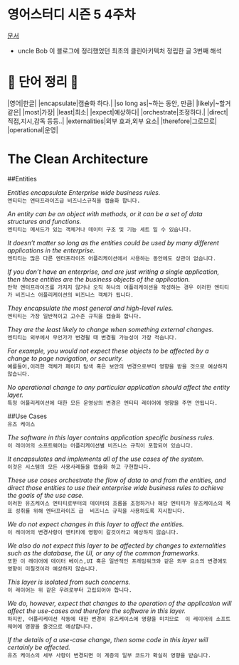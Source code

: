 # 영어스터디 시즌 5 4주차

[문서](https://blog.cleancoder.com/uncle-bob/2012/08/13/the-clean-architecture.html)

- uncle Bob 이 블로그에 정리했었던 최초의 클린아키텍처 정립한 글 3번째 해석


# 📗 단어 정리 📘

|영어|한글|
|encapsulate|캡슐화 하다.|
|so long as|~하는 동안, 만큼|
|likely|~할거 같은|
|most|가장|
|least|최소|
|expect|예상하다|
|orchestrate|조정하다.|
|direct|직접,지시,감독 등등..|
|externalities|외부 효과,외부 요소|
|therefore|그로므로|
|operational|운영|

# The Clean Architecture   

##Entities   
   
_Entities encapsulate Enterprise wide business rules._   
`엔티티는 엔터프라이즈급 비즈니스규칙을 캡슐화 합니다.`   
   
_An entity can be an object with methods, or it can be a set of data structures and functions._   
`엔티티는 메서드가 있는 객체거나 데이터 구조 및 기능 세트 일 수 있습니다.`   
   
_It doesn’t matter so long as the entities could be used by many different 
applications in the enterprise._   
`엔티티는 많은 다른 엔터프라이즈 어플리케이션에서 사용하는 동안에도 상관이 없습니다. `   
   
_If you don’t have an enterprise, and are just writing a single application, 
then these entities are the business objects of the application._   
`만약 엔터프라이즈를 가지지 않거나 오직 하나의 어플리케이션을 작성하는 경우
이러한 엔티티가 비즈니스 어플리케이션의 비즈니스 객체가 됩니다.`   
   
_They encapsulate the most general and high-level rules._  
`엔티티는 가장 일반적이고 고수준 규칙을 캡슐화 합니다.`   
   
_They are the least likely to change when something external changes._   
`엔티티는 외부에서 무언가가 변경될 때 변경될 가능성이 가장 적습니다.`   
   
_For example, you would not expect these objects to be 
affected by a change to page navigation, or security._   
`예를들어,이러한 객체가 페이지 탐색 혹은 보안의 변경으로부터 영향을 받을 것으로 예상하지 않습니다.`   
   
_No operational change to any particular application should affect the entity layer._   
`특정 어플리케이션에 대한 모든 운영상의 변경은 엔티티 레이어에 영향을 주면 안됩니다.`   
   

##Use Cases   
`유즈 케이스`   

_The software in this layer contains application specific business rules._   
`이 레이어의 소프트웨어는 어플리케이션별 비즈니스 규칙이 포함되어 있습니다.`   
   
_It encapsulates and implements all of the use cases of the system._    
`이것은 시스템의 모든 사용사례들을 캡슐화 하고 구현합니다.`   

_These use cases orchestrate the flow of data to and from the entities,
and direct those entities to use their enterprise wide business rules
to achieve the goals of the use case._   
`이러한 유즈케이스 엔티티로부터의 데이터의 흐름을 조정하거나 해당 엔티티가 유즈케이스의 목표 성취를 위해 엔터프라이즈 급 
비즈니스 규칙을 사용하도록 지시합니다.`   
   
_We do not expect changes in this layer to affect the entities._   
`이 레이어의 변경사항이 엔티티에 영향이 갈것이라고 예상하지 않습니다.`   
   
_We also do not expect this layer to be affected by changes to externalities such as the database,
the UI, or any of the common frameworks._   
`또한 이 레이어에 데이터 베이스,UI 혹은 일반적인 프레임워크와 같은 외부 요소의 변경에도 영향이 미칠것이라
예상하지 않습니다.`   
   
_This layer is isolated from such concerns._   
`이 레이어는 위 같은 우려로부터 고립되어야 합니다.`   
   
_We do, however, expect that changes to the operation of the application will affect
the use-cases and therefore the software in this layer._   
`하지만, 어플리케이션 작동에 대한 변경이 유즈케이스에 영향을 미치므로 
이 레이어의 소프트웨어에 영향을 줄것으로 예상합니다.`   
   
_If the details of a use-case change, then some code in this layer will certainly be affected._   
`유즈 케이스의 세부 사항이 변경되면 이 계층의 일부 코드가 확실히 영향을 받습니다.`  
